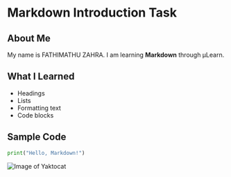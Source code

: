 # Markdown Introduction Task

## About Me
My name is FATHIMATHU ZAHRA. I am learning **Markdown** through µLearn.

## What I Learned
- Headings
- Lists
- Formatting text
- Code blocks

## Sample Code
```python
print("Hello, Markdown!")
```
![Image of Yaktocat](https://octodex.github.com/images/yaktocat.png)

